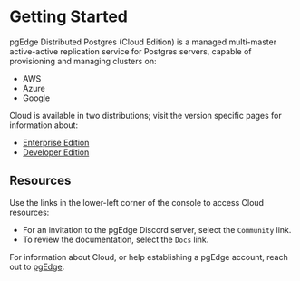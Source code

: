 # Getting Started

pgEdge Distributed Postgres (Cloud Edition) is a managed multi-master active-active replication service for Postgres servers, capable of provisioning and managing clusters on:

* AWS
* Azure
* Google

Cloud is available in two distributions; visit the version specific pages for information about:

* [Enterprise Edition](https://docs.pgedge.com/cloud/getting_started/ee_getting_started)
* [Developer Edition](https://docs.pgedge.com/cloud/getting_started/de_getting_started)
 
## Resources

Use the links in the lower-left corner of the console to access Cloud resources:

* For an invitation to the pgEdge Discord server, select the `Community` link.
* To review the documentation, select the `Docs` link.

For information about Cloud, or help establishing a pgEdge account, reach out to [pgEdge](https://www.pgedge.com/contact). 